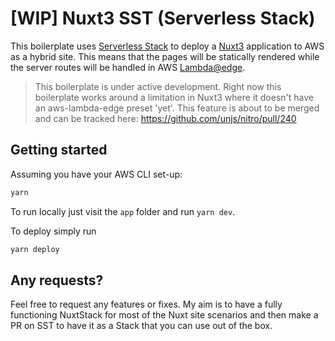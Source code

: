 # [WIP] Nuxt3 SST (Serverless Stack)

This boilerplate uses [Serverless Stack](https://serverless-stack.com/) 
to deploy a [Nuxt3](https://v3.nuxtjs.org/) application to AWS as a 
hybrid site. This means that the pages will be statically rendered 
while the server routes will be handled in AWS
[Lambda@edge](https://aws.amazon.com/lambda/edge/).

> This boilerplate is under active development. Right now this boilerplate 
> works around a limitation in Nuxt3 where it doesn't have an aws-lambda-edge 
> preset 'yet'. This feature is about to be merged and can be tracked here:
> https://github.com/unjs/nitro/pull/240

## Getting started

Assuming you have your AWS CLI set-up:

```bash
yarn
```

To run locally just visit the `app` folder and run `yarn dev`.

To deploy simply run

```bash
yarn deploy
```

## Any requests?

Feel free to request any features or fixes. My aim is to have a fully functioning NuxtStack for most of the Nuxt site scenarios and then make a PR on SST to have it as a Stack that you can use out of the box.
